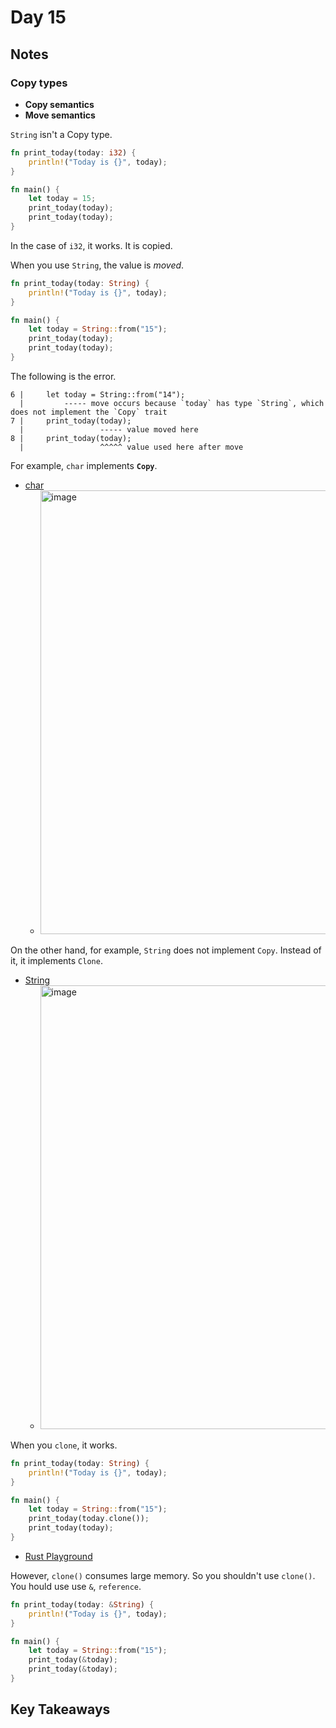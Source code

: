 # Day 15

## Notes

### Copy types

- **Copy semantics**
- **Move semantics**

`String` isn't a Copy type.

```rust
fn print_today(today: i32) {
    println!("Today is {}", today);
}

fn main() {
    let today = 15;
    print_today(today);
    print_today(today);
}
```

In the case of `i32`, it works. It is copied.

When you use `String`, the value is *moved*.

```rust
fn print_today(today: String) {
    println!("Today is {}", today);
}

fn main() {
    let today = String::from("15");
    print_today(today);
    print_today(today);
}
```

The following is the error.

```test
6 |     let today = String::from("14");
  |         ----- move occurs because `today` has type `String`, which does not implement the `Copy` trait
7 |     print_today(today);
  |                 ----- value moved here
8 |     print_today(today);
  |                 ^^^^^ value used here after move
```

For example, `char` implements **`Copy`**.

- [char](https://doc.rust-lang.org/std/primitive.char.html#impl-Clone-for-char)
  - <img width="710" alt="image" src="https://github.com/shinyay/100DaysOfLearnRustInOneMonthOfLunches/assets/3072734/a3358b38-b3bf-4a7e-8290-930fdb96265a">


On the other hand, for example, `String` does not implement `Copy`. Instead of it, it implements `Clone`.

- [String](https://doc.rust-lang.org/std/string/struct.String.html#impl-Clone-for-String)
  - <img width="710" alt="image" src="https://github.com/shinyay/100DaysOfLearnRustInOneMonthOfLunches/assets/3072734/c64933dd-5693-4f30-a782-b68203692026">

When you `clone`, it works.

```rust
fn print_today(today: String) {
    println!("Today is {}", today);
}

fn main() {
    let today = String::from("15");
    print_today(today.clone());
    print_today(today);
}
```

- [Rust Playground](https://play.rust-lang.org/?version=stable&mode=debug&edition=2021&gist=54bbe457670ebbca1e41f53321880ec8)

However, `clone()` consumes large memory. So you shouldn't use `clone()`. You hould use use `&`, `reference`.

```rust
fn print_today(today: &String) {
    println!("Today is {}", today);
}

fn main() {
    let today = String::from("15");
    print_today(&today);
    print_today(&today);
}
```

## Key Takeaways
